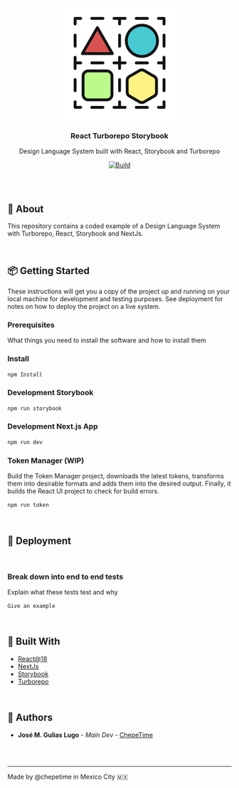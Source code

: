 <div align="center">

  <a href="https://github.com/chepetime/react-turborepo-dls">
    <img src="./docs/logo.svg" alt="Logo" width="256" height="256">
  </a>
  <h3 align="center"><strong>React Turborepo Storybook</strong></h3>
  <p align="center">
    Design Language System built with React, Storybook and Turborepo
  </p>

[![Build](https://github.com/chepetime/react-turborepo-dls/actions/workflows/ci.yml/badge.svg)](https://github.com/chepetime/react-turborepo-dls/actions/workflows/ci.yml)

</div>
<br/>

<br/>

## 📓 About

This repository contains a coded example of a Design Language System with Turborepo, React, Storybook and NextJs.

<br/>

## 📦 Getting Started

These instructions will get you a copy of the project up and running on your local machine for development and testing purposes. See deployment for notes on how to deploy the project on a live system.

### Prerequisites

What things you need to install the software and how to install them

### Install

```sh
npm Install
```

### Development Storybook

```sh
npm run storybook
```

### Development Next.js App

```sh
npm run dev
```

### Token Manager (WIP)

Build the Token Manager project, downloads the latest tokens, transforms them into desirable formats and adds them into the desired output. Finally, it builds the React UI project to check for build errors.

```sh
npm run token
```

<br/>

## 🚀 Deployment

<br/>

<!-- ## 🥽 Tests

Explain how to run the automated tests for this system

<br/> -->

### Break down into end to end tests

Explain what these tests test and why

```
Give an example
```

<br/>

## 🧪 Built With

- [React@18](https://reactjs.org/)
- [NextJs](https://nextjs.org/)
- [Storybook](https://storybook.js.org/)
- [Turborepo](https://turborepo.org/)

<br/>

<!-- ## 👥 Contributing

Please read [CONTRIBUTING.md]() for details on our code of conduct, and the process for submitting pull requests to us.

<br/>

## 🏷 Versioning

We use [SemVer](http://semver.org/) for versioning. For the versions available, see the [tags on this repository](https://github.com/your/project/tags).

<br/> -->

## 🤺 Authors

- **José M. Gulias Lugo** - _Main Dev_ - [ChepeTime](https://github.com/ChepeTime)

<br/>

<!-- ## 🎩 Acknowledgments

> Template -->

<br/>

---

Made by @chepetime in Mexico City 🇲🇽
